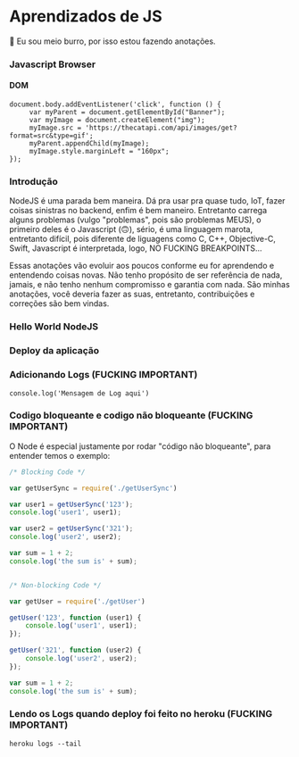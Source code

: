 # Aprendizados de JS

🐸 Eu sou meio burro, por isso estou fazendo anotações.

### Javascript Browser

#### DOM

```
document.body.addEventListener('click', function () {
     var myParent = document.getElementById("Banner"); 
     var myImage = document.createElement("img");
     myImage.src = 'https://thecatapi.com/api/images/get?format=src&type=gif';
     myParent.appendChild(myImage);
     myImage.style.marginLeft = "160px";
});
```


### Introdução

NodeJS é uma parada bem maneira. Dá pra usar pra quase tudo, IoT, fazer coisas sinistras no backend, enfim é bem maneiro. Entretanto carrega alguns problemas (vulgo "problemas", pois são problemas MEUS), o primeiro deles é o Javascript (🙃), sério, é uma linguagem marota, entretanto difícil, pois diferente de liguagens como C, C++, Objective-C, Swift, Javascript é interpretada, logo, NO FUCKING BREAKPOINTS... 

Essas anotações vão evoluir aos poucos conforme eu for aprendendo e entendendo coisas novas. Não tenho propósito de ser referência de nada, jamais, e não tenho nenhum compromisso e garantia com nada. São minhas anotações, você deveria fazer as suas, entretanto, contribuições e correções são bem vindas. 

### Hello World NodeJS

### Deploy da aplicação

### Adicionando Logs (FUCKING IMPORTANT)

```
console.log('Mensagem de Log aqui')
```

### Codigo bloqueante e codigo não bloqueante (FUCKING IMPORTANT)

O Node é especial justamente por rodar "código não bloqueante", para entender temos o exemplo:

```javascript
/* Blocking Code */

var getUserSync = require('./getUserSync')

var user1 = getUserSync('123');
console.log('user1', user1);

var user2 = getUserSync('321');
console.log('user2', user2);

var sum = 1 + 2;
console.log('the sum is' + sum);


/* Non-blocking Code */

var getUser = require('./getUser')

getUser('123', function (user1) {
	console.log('user1', user1);
});

getUser('321', function (user2) {
	console.log('user2', user2);
});

var sum = 1 + 2;
console.log('the sum is' + sum);
```


### Lendo os Logs quando deploy foi feito no heroku (FUCKING IMPORTANT)

```
heroku logs --tail
```
